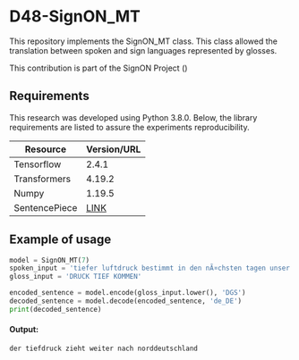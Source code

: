 # D48-SignON_MT

This repository implements the SignON_MT class. This class allowed the translation between spoken and sign languages represented by glosses.

This contribution is part of the SignON Project ()

## Requirements
This research was developed using Python 3.8.0. Below, the library requirements are listed to assure the experiments reproducibility.

| Resource | Version/URL |
| ------------- | ------------- |
| Tensorflow | 2.4.1 |
| Transformers | 4.19.2 |
| Numpy | 1.19.5 |
| SentencePiece | [LINK](https://github.com/google/sentencepiece) |

## Example of usage
```python
model = SignON_MT(7)
spoken_input = 'tiefer luftdruck bestimmt in den nÃ¤chsten tagen unser wetter'
gloss_input = 'DRUCK TIEF KOMMEN'

encoded_sentence = model.encode(gloss_input.lower(), 'DGS')
decoded_sentence = model.decode(encoded_sentence, 'de_DE')
print(decoded_sentence)
```
#### Output:
    der tiefdruck zieht weiter nach norddeutschland
